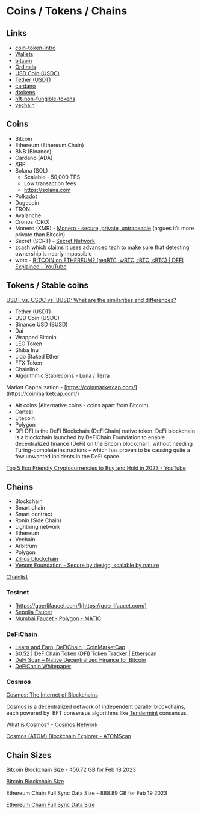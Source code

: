 # Coins / Tokens / Chains

## Links

- [coin-token-intro](decentralized-applications/coins-tokens-chains/coin-token-intro.md)
- [Wallets](decentralized-applications/coins-tokens-chains/wallets.md)
- [bitcoin](decentralized-applications/coins-tokens-chains/bitcoin.md)
- [Ordinals](decentralized-applications/coins-tokens-chains/ordinals.md)
- [USD Coin (USDC)](decentralized-applications/coins-tokens-chains/usdc.md)
- [Tether (USDT)](decentralized-applications/coins-tokens-chains/usdt.md)
- [cardano](decentralized-applications/coins-tokens-chains/cardano.md)
- [dtokens](decentralized-applications/coins-tokens-chains/dtokens.md)
- [nft-non-fungible-tokens](decentralized-applications/coins-tokens-chains/nft-non-fungible-tokens.md)
- [vechain](decentralized-applications/coins-tokens-chains/vechain.md)

## Coins

- Bitcoin
- Ethereum (Ethereum Chain)
- BNB (Binance)
- Cardano (ADA)
- XRP
- Solana (SOL)
  - Scalable - 50,000 TPS
  - Low transaction fees
  - <https://solana.com>
- Polkadot
- Dogecoin
- TRON
- Avalanche
- Cronos (CRO)
- Monero (XMR) - [Monero - secure, private, untraceable](https://www.getmonero.org/) (argues it’s more private than Bitcoin)
- Secret (SCRT) - [Secret Network](https://scrt.network/)
- zcash which claims it uses advanced tech to make sure that detecting ownership is nearly impossible
- wbtc - [BITCOIN on ETHEREUM? (renBTC, wBTC, tBTC, sBTC) | DEFI Explained - YouTube](https://www.youtube.com/watch?v=iExly7FGKAQ)

## Tokens / Stable coins

[USDT vs. USDC vs. BUSD: What are the similarities and differences?](https://cointelegraph.com/learn/usdt-vs-usdc-vs-busd-what-are-the-similarities-and-differences)

- Tether (USDT)
- USD Coin (USDC)
- Binance USD (BUSD)
- Dai
- Wrapped Bitcoin
- LEO Token
- Shiba Inu
- Lido Staked Ether
- FTX Token
- Chainlink
- Algorithmic Stablecoins - Luna / Terra

Market Capitalization - [https://coinmarketcap.com/](https://coinmarketcap.com/)

- Alt coins (Alternative coins - coins apart from Bitcoin)
- Cartezi
- Litecoin
- Polygon
- DFI
  DFI is the DeFi Blockchain (DeFiChain) native token. DeFi blockchain is a blockchain launched by DeFiChain Foundation to enable decentralized finance (DeFi) on the Bitcoin blockchain, without needing Turing-complete instructions – which has proven to be causing quite a few unwanted incidents in the DeFi space.

[Top 5 Eco Friendly Cryptocurrencies to Buy and Hold in 2023 - YouTube](https://www.youtube.com/watch?v=7XV3TFISzUk)

## Chains

- Blockchain
- Smart chain
- Smart contract
- Ronin (Side Chain)
- Lightning network
- Ethereum
- Vechain
- Arbitrum
- Polygon
- [Zilliqa blockchain](https://www.zilliqa.com/what-is-zil)
- [Venom Foundation - Secure by design, scalable by nature](https://venom.foundation/)

[Chainlist](https://chainlist.org/)

### Testnet

- [https://goerlifaucet.com/](https://goerlifaucet.com/)
- [Sepolia Faucet](https://sepoliafaucet.com/)
- [Mumbai Faucet - Polygon - MATIC](https://mumbaifaucet.com/)

### DeFiChain

- [Learn and Earn, DeFiChain | CoinMarketCap](https://coinmarketcap.com/earn/project/defichain)
- [$0.52 | DeFiChain Token (DFI) Token Tracker | Etherscan](https://etherscan.io/token/0x8fc8f8269ebca376d046ce292dc7eac40c8d358a)
- [DeFi Scan – Native Decentralized Finance for Bitcoin](https://defiscan.live/)
- [DeFiChain Whitepaper](https://defichain.com/white-paper/)

### Cosmos

[Cosmos: The Internet of Blockchains](https://cosmos.network/)

Cosmos is a decentralized network of independent parallel blockchains, each powered by  BFT consensus algorithms like [Tendermint](https://v1.cosmos.network/intro#what-is-tendermint-core-and-the-abci) consensus.

[What is Cosmos? - Cosmos Network](https://v1.cosmos.network/intro)

[Cosmos (ATOM) Blockchain Explorer - ATOMScan](https://atomscan.com/)

## Chain Sizes

Bitcoin Blockchain Size - 456.72 GB for Feb 18 2023

[Bitcoin Blockchain Size](https://ycharts.com/indicators/bitcoin_blockchain_size)

Ethereum Chain Full Sync Data Size - 888.89 GB for Feb 19 2023

[Ethereum Chain Full Sync Data Size](https://ycharts.com/indicators/ethereum_chain_full_sync_data_size)
